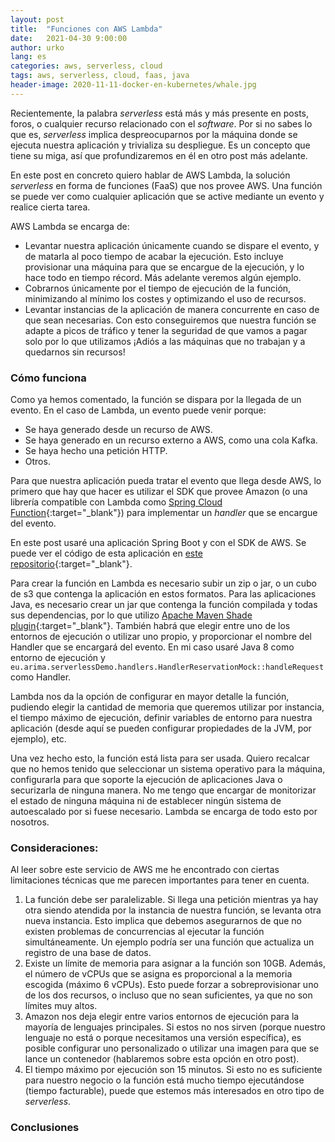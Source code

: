 ```yaml
---
layout: post
title:  "Funciones con AWS Lambda"
date:   2021-04-30 9:00:00
author: urko
lang: es
categories: aws, serverless, cloud
tags: aws, serverless, cloud, faas, java
header-image: 2020-11-11-docker-en-kubernetes/whale.jpg
---
```


Recientemente, la palabra *serverless* está más y más presente en posts, foros, o cualquier recurso relacionado con el *software*. Por si no sabes lo que es, *serverless* implica despreocuparnos por la máquina donde se ejecuta nuestra aplicación y trivializa su despliegue. Es un concepto que tiene su miga, así que profundizaremos en él en otro post más adelante.

En este post en concreto quiero hablar de AWS Lambda, la solución *serverless* en forma de funciones (FaaS) que nos provee AWS. Una función se puede ver como cualquier aplicación que se active mediante un evento y realice cierta tarea.

AWS Lambda se encarga de:
* Levantar nuestra aplicación únicamente cuando se dispare el evento, y de matarla al poco tiempo de acabar la ejecución. Esto incluye provisionar una máquina para que se encargue de la ejecución, y lo hace todo en tiempo récord. Más adelante veremos algún ejemplo.
* Cobrarnos únicamente por el tiempo de ejecución de la función, minimizando al mínimo los costes y optimizando el uso de recursos.
* Levantar instancias de la aplicación de manera concurrente en caso de que sean necesarias. Con esto conseguiremos que nuestra función se adapte a picos de tráfico y tener la seguridad de que vamos a pagar solo por lo que utilizamos ¡Adiós a las máquinas que no trabajan y a quedarnos sin recursos!

### Cómo funciona

Como ya hemos comentado, la función se dispara por la llegada de un evento. En el caso de Lambda, un evento puede venir porque:
* Se haya generado desde un recurso de AWS.
* Se haya generado en un recurso externo a AWS, como una cola Kafka.
* Se haya hecho una petición HTTP.
* Otros.

Para que nuestra aplicación pueda tratar el evento que llega desde AWS, lo primero que hay que hacer es utilizar el SDK que provee Amazon (o una librería compatible con Lambda como [Spring Cloud Function](https://spring.io/projects/spring-cloud-function){:target="_blank"}) para implementar un *handler* que se encargue del evento.

En este post usaré una aplicación Spring Boot y con el SDK de AWS. Se puede ver el código de esta aplicación en [este repositorio](https://github.com/wearearima/serverlessDemoAWSHandler){:target="_blank"}.

Para crear la función en Lambda es necesario subir un zip o jar, o un cubo de s3 que contenga la aplicación en estos formatos. Para las aplicaciones Java, es necesario crear un jar que contenga la función compilada y todas sus dependencias, por lo que utilizo [Apache Maven Shade plugin](https://maven.apache.org/plugins/maven-shade-plugin/){:target="_blank"}. También habrá que elegir entre uno de los entornos de ejecución o utilizar uno propio, y proporcionar el nombre del Handler que se encargará del evento. En mi caso usaré Java 8 como entorno de ejecución y `eu.arima.serverlessDemo.handlers.HandlerReservationMock::handleRequest` como Handler.

Lambda nos da la opción de configurar en mayor detalle la función, pudiendo elegir la cantidad de memoria que queremos utilizar por instancia, el tiempo máximo de ejecución, definir variables de entorno para nuestra aplicación (desde aquí se pueden configurar propiedades de la JVM, por ejemplo), etc.

Una vez hecho esto, la función está lista para ser usada. Quiero recalcar que no hemos tenido que seleccionar un sistema operativo para la máquina, configurarla para que soporte la ejecución de aplicaciones Java o securizarla de ninguna manera. No me tengo que encargar de monitorizar el estado de ninguna máquina ni de establecer ningún sistema de autoescalado por si fuese necesario. Lambda se encarga de todo esto por nosotros.

### Consideraciones:

Al leer sobre este servicio de AWS me he encontrado con ciertas limitaciones técnicas que me parecen importantes para tener en cuenta.

1. La función debe ser paralelizable. Si llega una petición mientras ya hay otra siendo atendida por la instancia de nuestra función, se levanta otra nueva instancia. Esto implica que debemos asegurarnos de que no existen problemas de concurrencias al ejecutar la función simultáneamente. Un ejemplo podría ser una función que actualiza un registro de una base de datos.
2. Existe un límite de memoria para asignar a la función son 10GB. Además, el número de vCPUs que se asigna es proporcional a la memoria escogida (máximo 6 vCPUs). Esto puede forzar a sobreprovisionar uno de los dos recursos, o incluso que no sean suficientes, ya que no son límites muy altos.
3. Amazon nos deja elegir entre varios entornos de ejecución para la mayoría de lenguajes principales. Si estos no nos sirven (porque nuestro lenguaje no está o porque necesitamos una versión específica), es posible configurar uno personalizado o utilizar una imagen para que se lance un contenedor (hablaremos sobre esta opción en otro post).
4. El tiempo máximo por ejecución son 15 minutos. Si esto no es suficiente para nuestro negocio o la función está mucho tiempo ejecutándose (tiempo facturable), puede que estemos más interesados en otro tipo de *serverless*.

### Conclusiones